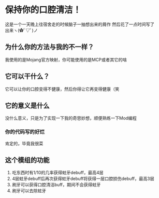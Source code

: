 # 保持你的口腔清洁！
这是一个一天晚上往宿舍走的时候脑子一抽想出来的屑作
然后花了一点时间写了出来ヽ(✿ﾟ▽ﾟ)ノ

## 为什么你的方法与我的不一样？
我使用的是Mojang官方映射，你可能使用的是MCP或者其它的啥

## 它可以干什么？
它可以让你的口腔变得不健康，然后你得让它再变得健康（笑

## 它的意义是什么
没什么意义，只是为了实现一下我的奇思妙想，顺便熟练一下Mod编程

### 你的代码写的好烂
肯定的，毕竟我很菜

## 这个模组的功能
1. 吃东西时有1/10的几率获得蛀牙debuff，最高4层
2. 4层蛀牙debuff后再次获得蛀牙debuff将获得一层口腔损伤debuff，最高3层
3. 刷牙可以获得口腔清洁buff，期间不会获得蛀牙
4. 刷牙可以去除蛀牙
